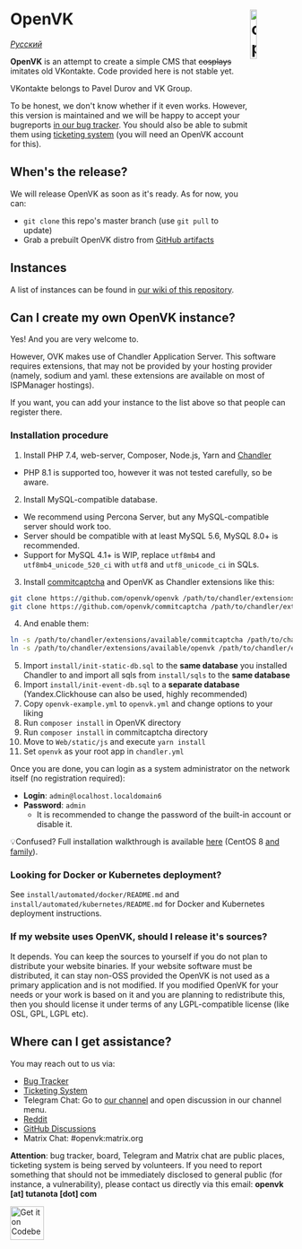 # <img align="right" src="https://github.com/openvk/openvk/raw/master/Web/static/img/logo_shadow.png" alt="openvk" title="openvk" width="15%">OpenVK

_[Русский](README_RU.md)_

**OpenVK** is an attempt to create a simple CMS that ~~cosplays~~ imitates old VKontakte. Code provided here is not stable yet.

VKontakte belongs to Pavel Durov and VK Group.

To be honest, we don't know whether if it even works. However, this version is maintained and we will be happy to accept your bugreports [in our bug tracker](https://github.com/openvk/openvk/projects/1). You should also be able to submit them using [ticketing system](https://openvk.su/support?act=new) (you will need an OpenVK account for this).

## When's the release?

We will release OpenVK as soon as it's ready. As for now, you can:
* `git clone` this repo's master branch (use `git pull` to update)
* Grab a prebuilt OpenVK distro from [GitHub artifacts](https://nightly.link/openvk/archive/workflows/nightly/master/OpenVK%20Archive.zip)

## Instances

A list of instances can be found in [our wiki of this repository](https://github.com/openvk/openvk/wiki/Instances).

## Can I create my own OpenVK instance?

Yes! And you are very welcome to.

However, OVK makes use of Chandler Application Server. This software requires extensions, that may not be provided by your hosting provider (namely, sodium and yaml. these extensions are available on most of ISPManager hostings).

If you want, you can add your instance to the list above so that people can register there.

### Installation procedure

1. Install PHP 7.4, web-server, Composer, Node.js, Yarn and [Chandler](https://github.com/openvk/chandler)

* PHP 8.1 is supported too, however it was not tested carefully, so be aware.

2. Install MySQL-compatible database.

* We recommend using Percona Server, but any MySQL-compatible server should work too.
* Server should be compatible with at least MySQL 5.6, MySQL 8.0+ is recommended.
* Support for MySQL 4.1+ is WIP, replace `utf8mb4` and `utf8mb4_unicode_520_ci` with `utf8` and `utf8_unicode_ci` in SQLs.

3. Install [commitcaptcha](https://github.com/openvk/commitcaptcha) and OpenVK as Chandler extensions like this:

```bash
git clone https://github.com/openvk/openvk /path/to/chandler/extensions/available/openvk
git clone https://github.com/openvk/commitcaptcha /path/to/chandler/extensions/available/commitcaptcha
```

4. And enable them:

```bash
ln -s /path/to/chandler/extensions/available/commitcaptcha /path/to/chandler/extensions/enabled/
ln -s /path/to/chandler/extensions/available/openvk /path/to/chandler/extensions/enabled/
```

5. Import `install/init-static-db.sql` to the **same database** you installed Chandler to and import all sqls from `install/sqls` to the **same database**
6. Import `install/init-event-db.sql` to a **separate database** (Yandex.Clickhouse can also be used, highly recommended)
7. Copy `openvk-example.yml` to `openvk.yml` and change options to your liking
8. Run `composer install` in OpenVK directory
9. Run `composer install` in commitcaptcha directory
10. Move to `Web/static/js` and execute `yarn install`
11. Set `openvk` as your root app in `chandler.yml`

Once you are done, you can login as a system administrator on the network itself (no registration required):

* **Login**: `admin@localhost.localdomain6`
* **Password**: `admin`
  * It is recommended to change the password of the built-in account or disable it.

💡Confused? Full installation walkthrough is available [here](https://docs.openvk.uk/openvk_engine/centos8_installation/) (CentOS 8 [and](https://almalinux.org/) [family](https://yum.oracle.com/oracle-linux-isos.html)).

### Looking for Docker or Kubernetes deployment?
See `install/automated/docker/README.md` and `install/automated/kubernetes/README.md` for Docker and Kubernetes deployment instructions.

### If my website uses OpenVK, should I release it's sources?

It depends. You can keep the sources to yourself if you do not plan to distribute your website binaries. If your website software must be distributed, it can stay non-OSS provided the OpenVK is not used as a primary application and is not modified. If you modified OpenVK for your needs or your work is based on it and you are planning to redistribute this, then you should license it under terms of any LGPL-compatible license (like OSL, GPL, LGPL etc).

## Where can I get assistance?

You may reach out to us via:

* [Bug Tracker](https://github.com/openvk/openvk/projects/1)
* [Ticketing System](https://openvk.su/support?act=new)
* Telegram Chat: Go to [our channel](https://t.me/openvkenglish) and open discussion in our channel menu.
* [Reddit](https://www.reddit.com/r/openvk/)
* [GitHub Discussions](https://github.com/openvk/openvk/discussions)
* Matrix Chat: #openvk:matrix.org

**Attention**: bug tracker, board, Telegram and Matrix chat are public places, ticketing system is being served by volunteers. If you need to report something that should not be immediately disclosed to general public (for instance, a vulnerability), please contact us directly via this email: **openvk [at] tutanota [dot] com**

<a href="https://codeberg.org/OpenVK/openvk">
    <img alt="Get it on Codeberg" src="https://codeberg.org/Codeberg/GetItOnCodeberg/media/branch/main/get-it-on-blue-on-white.png" height="60">
</a>
